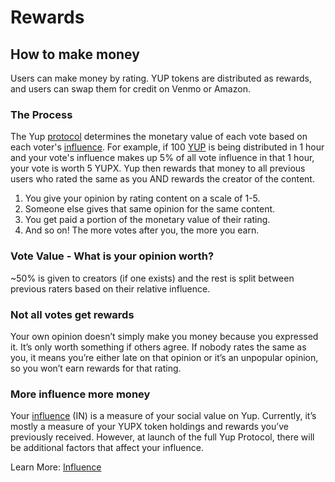 # Rewards

## How to make money

Users can make money by rating. YUP tokens are distributed as rewards, and users can swap them for credit on Venmo or Amazon.

### The Process

The Yup [protocol](/protocol.md) determines the monetary value of each vote based on each voter's [influence](https://docs.yup.io/#/protocol?id=influence). For example, if 100 [YUP](/token.md) is being distributed in 1 hour and your vote's influence makes up 5% of all vote influence in that 1 hour, your vote is worth 5 YUPX. Yup then rewards that money to all previous users who rated the same as you AND rewards the creator of the content.

1. You give your opinion by rating content on a scale of 1-5.
2. Someone else gives that same opinion for the same content.
3. You get paid a portion of the monetary value of their rating.
4. And so on! The more votes after you, the more you earn.

### Vote Value - What is your opinion worth?

~50% is given to creators (if one exists) and the rest is split between previous raters based on their relative influence.

### Not all votes get rewards

Your own opinion doesn’t simply make you money because you expressed it. It’s only worth something if others agree. If nobody rates the same as you, it means you’re either late on that opinion or it’s an unpopular opinion, so you won’t earn rewards for that rating.

### More influence more money

Your [influence](https://docs.yup.io/#/protocol?id=influence) (IN) is a measure of your social value on Yup. Currently, it’s mostly a measure of your YUPX token holdings and rewards you’ve previously received. However, at launch of the full Yup Protocol, there will be additional factors that affect your influence.

Learn More: [Influence](https://docs.yup.io/#/protocol?id=influence)

<style>
{
  box-sizing: border-box;
}

.column {
  float: left;
  width: 30%;
  padding: 4px;
}

.row:after {
  content: "";
  align-items:center;
  display: table;
  clear: both;
}

.img {
  box-shadow: 0px 0px 2px #a2a2a2;
}
</style>
